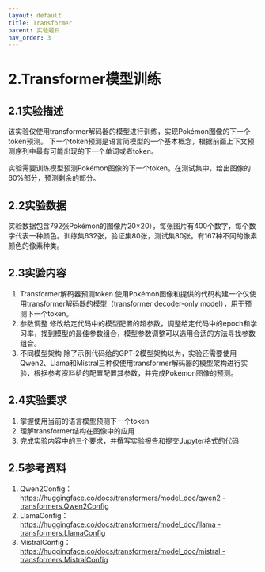 ```yaml
---
layout: default
title: Transformer
parent: 实验题目
nav_order: 3
---
```

# 2.Transformer模型训练
## 2.1实验描述
  该实验仅使用transformer解码器的模型进行训练，实现Pokémon图像的下一个token预测。
  下一个token预测是语言简模型的一个基本概念，根据前面上下文预测序列中最有可能出现的下一个单词或者token。

  实验需要训练模型预测Pokémon图像的下一个token。在测试集中，给出图像的60%部分，预测剩余的部分。


## 2.2实验数据
  实验数据包含792张Pokémon的图像片20×20），每张图片有400个数字，每个数字代表一种颜色。训练集632张，验证集80张，测试集80张。有167种不同的像素颜色的像素种类。

## 2.3实验内容
1.	Transformer解码器预测token
使用Pokémon图像和提供的代码构建一个仅使用transformer解码器的模型（transformer decoder-only model），用于预测下一个token。
2.	参数调整
修改给定代码中的模型配置的超参数，调整给定代码中的epoch和学习率，找到模型的最佳参数组合，模型参数调整可以选用合适的方法寻找参数组合。
3.	不同模型架构
除了示例代码给的GPT-2模型架构以为，实验还需要使用Qwen2、Llama和Mistral三种仅使用transformer解码器的模型架构进行实验，根据参考资料给的配置配置其参数，并完成Pokémon图像的预测。

## 2.4实验要求
1.	掌握使用当前的语言模型预测下一个token
2.	理解transformer结构在图像中的应用
3.	完成实验内容中的三个要求，并撰写实验报告和提交Jupyter格式的代码
   
## 2.5参考资料
1.	Qwen2Config：[https://huggingface.co/docs/transformers/model_doc/qwen2 - transformers.Qwen2Config](https://huggingface.co/docs/transformers/model_doc/qwen2#transformers.Qwen2Config)
2.	LlamaConfig：[https://huggingface.co/docs/transformers/model_doc/llama - transformers.LlamaConfig](https://huggingface.co/docs/transformers/model_doc/llama#transformers.LlamaConfig)
3.	MistralConfig：[https://huggingface.co/docs/transformers/model_doc/mistral - transformers.MistralConfig](https://huggingface.co/docs/transformers/model_doc/llama#transformers.LlamaConfig)





  

  

